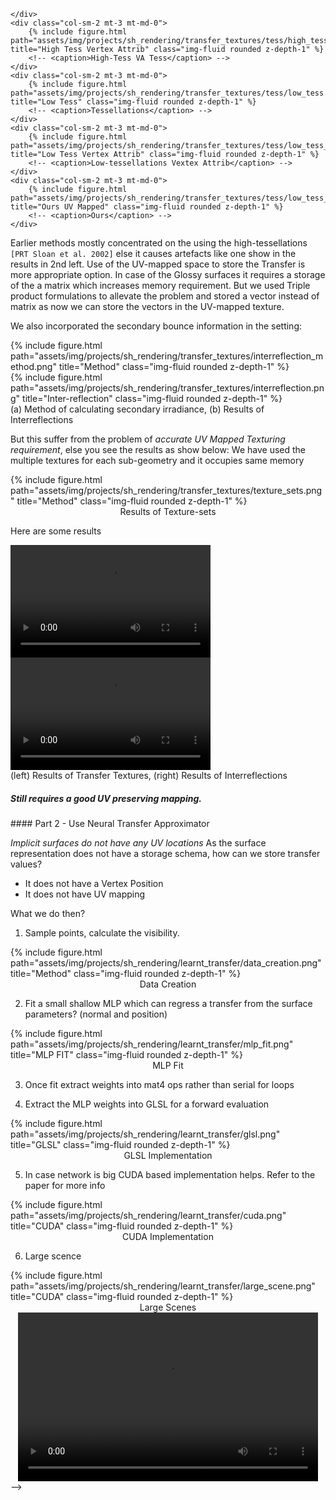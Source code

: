 <!-- ---
layout: page
title: PRT for Arbitrary Geometries
description: How to store in transfer signals in implicit surfaces
img: assets/img/projects/sh_rendering/transfer_textures/teaser.gif
importance: 1
category: work
---
### Contents
<a href="#uvtransfer">
Part 1 - Unnecessary tessellations
</a><br/>
<a href="#learnttransfer">
Part 2 - Use Neural Transfer Approximator
</a>

What to do in case of Implicit surfaces?
The work is presented in two parts:
- <font size="2">Store Transfer in UV-space instead of Vertex attributes</font> 
    * [<font size="2">"Transfer Textures for Fast Precomputed Radiance Transfer - EuroGraphics'22 Poster"</font>](https://diglib.eg.org/handle/10.2312/egp20221012) - 
- <font size="2">Using Implicit Surfaces for Precomputed Radiance Transfer </font> 
    * [<font size="2">"Learnt Transfer for Surface Geometries - HPG'22 Poster</font>](https://www.highperformancegraphics.org/posters22/HPG2022_Poster7_Learnt_Transfer_for_Surface_Geometries.pdf)
    * <font size="2">"Real-time Rendering of Arbitrary Surface Geometries using Learnt Transfer"</font> - <font size="2">ICVGIP'22</font>]

<div id="uvtransfer">
</div>
#### Part 1 - Unnecessary tessellations
    The the naive approach of the using vertex attributes to store the transfer usually causes the following issues:

<div class="row justify-content-sm-center">
    <div class="col-sm-2 mt-3 mt-md-0">
        {% include figure.html path="assets/img/projects/sh_rendering/transfer_textures/tess/high_tess.png" title="Renders of Low Tess" class="img-fluid rounded z-depth-1" %}
        <!-- <caption font="1">Tessellations</caption> -->
    </div>
    <div class="col-sm-2 mt-3 mt-md-0">
        {% include figure.html path="assets/img/projects/sh_rendering/transfer_textures/tess/high_tess_res.png" title="High Tess Vertex Attrib" class="img-fluid rounded z-depth-1" %}
        <!-- <caption>High-Tess VA Tess</caption> -->
    </div>
    <div class="col-sm-2 mt-3 mt-md-0">
        {% include figure.html path="assets/img/projects/sh_rendering/transfer_textures/tess/low_tess.png" title="Low Tess" class="img-fluid rounded z-depth-1" %}
        <!-- <caption>Tessellations</caption> -->
    </div>
    <div class="col-sm-2 mt-3 mt-md-0">
        {% include figure.html path="assets/img/projects/sh_rendering/transfer_textures/tess/low_tess_res.png" title="Low Tess Vertex Attrib" class="img-fluid rounded z-depth-1" %}
        <!-- <caption>Low-tessellations Vextex Attrib</caption> -->
    </div>
    <div class="col-sm-2 mt-3 mt-md-0">
        {% include figure.html path="assets/img/projects/sh_rendering/transfer_textures/tess/low_tess_res_our.png" title="Ours UV Mapped" class="img-fluid rounded z-depth-1" %}
        <!-- <caption>Ours</caption> -->
    </div>
</div>

Earlier methods mostly concentrated on the using the high-tessellations `[PRT Sloan et al. 2002]` else it causes artefacts like one show in the results in 2nd left. Use of the UV-mapped space to store the Transfer is more appropriate option. In case of the Glossy surfaces it requires a storage of the a matrix which increases memory requirement. But we used Triple product formulations to allevate the problem and stored a vector instead of matrix as now we can store the vectors in the UV-mapped texture.

We also incorporated the secondary bounce information in the setting:


<div class="row justify-content-sm-center">
    <div class="col-sm-7 mt-3 mt-md-0">
        {% include figure.html path="assets/img/projects/sh_rendering/transfer_textures/interreflection_method.png" title="Method" class="img-fluid rounded z-depth-1" %}
    </div>
     <div class="col-sm-5 mt-3 mt-md-0">
        {% include figure.html path="assets/img/projects/sh_rendering/transfer_textures/interreflection.png" title="Inter-reflection" class="img-fluid rounded z-depth-1" %}
    </div>
    <caption>(a) Method of calculating secondary irradiance, (b) Results of Interreflections</caption>
</div>


But this suffer from the problem of *accurate UV Mapped Texturing requirement*, else you see the results as show below:
We have used the multiple textures for each sub-geometry and it occupies same memory

<div class="row justify-content-sm-center">
    <div class="col-sm-8 mt-3 mt-md-0">
        {% include figure.html path="assets/img/projects/sh_rendering/transfer_textures/texture_sets.png" title="Method" class="img-fluid rounded z-depth-1" %}
        <center><caption>Results of Texture-sets</caption></center>
    </div>
</div>


Here are some results
<div>
    <video controls autoplay width="320" height="180">
        <source src="https://raw.githubusercontent.com/dhawal1939/dhawal1939.github.io/master/.github/videos/sh_rendering/transfer_textures/results_transfer_textures.webm" type="video/webm">
    </video>
    <video controls autoplay width="320" height="180">
        <source src="https://raw.githubusercontent.com/dhawal1939/dhawal1939.github.io/master/.github/videos/sh_rendering/transfer_textures/interreflection.webm" type="video/webm">
    </video>
    <br/>
    <caption>(left) Results of Transfer Textures, (right) Results of Interreflections</caption>
</div>

<div id="learnttransfer">
    <h5><i>Still requires a good UV preserving mapping.</i></h5>
</div>
#### Part 2 - Use Neural Transfer Approximator

*Implicit surfaces do not have any UV locations*
As the surface representation does not have a storage schema, how can we store transfer values? 

- It does not have a Vertex Position
- It does not have UV mapping


What we do then?

1) Sample points, calculate the visibility.

<div class="row justify-content-sm-center">
    <div class="col-sm-8 mt-3 mt-md-0">
        {% include figure.html path="assets/img/projects/sh_rendering/learnt_transfer/data_creation.png" title="Method" class="img-fluid rounded z-depth-1" %}
        <center><caption>Data Creation</caption></center>
    </div>
</div>


2) Fit a small shallow MLP which can regress a transfer from the surface parameters? (normal and position)

<div class="row justify-content-sm-center">
    <div class="col-sm-8 mt-3 mt-md-0">
        {% include figure.html path="assets/img/projects/sh_rendering/learnt_transfer/mlp_fit.png" title="MLP FIT" class="img-fluid rounded z-depth-1" %}
        <center><caption>MLP Fit</caption></center>
    </div>
</div>

3) Once fit extract weights into mat4 ops rather than serial for loops

4) Extract the MLP weights into GLSL for a forward evaluation
<div class="row justify-content-sm-center">
    <div class="col-sm-8 mt-3 mt-md-0">
        {% include figure.html path="assets/img/projects/sh_rendering/learnt_transfer/glsl.png" title="GLSL" class="img-fluid rounded z-depth-1" %}
        <center><caption> GLSL Implementation</caption></center>
    </div>
</div>

5) In case network is big CUDA based implementation helps. Refer to the paper for more info

<div class="row justify-content-sm-center">
    <div class="col-sm-8 mt-3 mt-md-0">
        {% include figure.html path="assets/img/projects/sh_rendering/learnt_transfer/cuda.png" title="CUDA" class="img-fluid rounded z-depth-1" %}
        <center><caption> CUDA Implementation</caption></center>
    </div>
</div>

6) Large scence


<div class="row justify-content-sm-center">
    <div class="col-sm-8 mt-3 mt-md-0">
        {% include figure.html path="assets/img/projects/sh_rendering/learnt_transfer/large_scene.png" title="CUDA" class="img-fluid rounded z-depth-1" %}
        <center><caption> Large Scenes</caption></center>
    </div>
</div>

<center>
<video controls autoplay width="480" height="270">
    <source src="https://raw.githubusercontent.com/dhawal1939/dhawal1939.github.io/master/.github/videos/sh_rendering/learnt_transfer/results_learnt_transfer.webm" type="video/webm">
</video>
</center> 
-->
